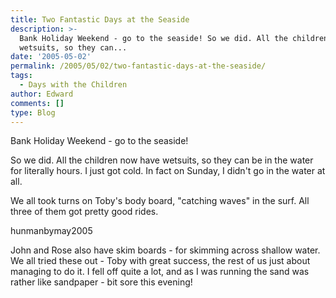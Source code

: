 ```yaml
---
title: Two Fantastic Days at the Seaside
description: >-
  Bank Holiday Weekend - go to the seaside! So we did. All the children now have
  wetsuits, so they can...
date: '2005-05-02'
permalink: /2005/05/02/two-fantastic-days-at-the-seaside/
tags:
  - Days with the Children
author: Edward
comments: []
type: Blog
---
```


Bank Holiday Weekend - go to the seaside!

So we did. All the children now have wetsuits, so they can be in the
water for literally hours. I just got cold. In fact on Sunday, I didn\'t
go in the water at all.

We all took turns on Toby\'s body board, \"catching waves\" in the surf.
All three of them got pretty good rides.

<wpg2>hunmanbymay2005</wpg2>

John and Rose also have skim boards - for skimming across shallow water.
We all tried these out - Toby with great success, the rest of us just
about managing to do it. I fell off quite a lot, and as I was running
the sand was rather like sandpaper - bit sore this evening!

